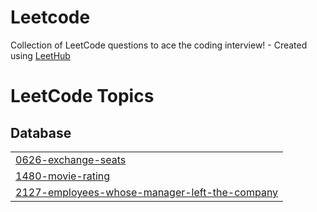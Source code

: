 # Leetcode
Collection of LeetCode questions to ace the coding interview! - Created using [LeetHub](https://github.com/QasimWani/LeetHub)

<!---LeetCode Topics Start-->
# LeetCode Topics
## Database
|  |
| ------- |
| [0626-exchange-seats](https://github.com/kunal1406/Leetcode/tree/master/0626-exchange-seats) |
| [1480-movie-rating](https://github.com/kunal1406/Leetcode/tree/master/1480-movie-rating) |
| [2127-employees-whose-manager-left-the-company](https://github.com/kunal1406/Leetcode/tree/master/2127-employees-whose-manager-left-the-company) |
<!---LeetCode Topics End-->